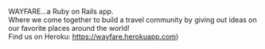 WAYFARE...a Ruby on Rails app.
<br>
Where we come together to build a travel community by giving out ideas on our favorite places around the world!
<br>
Find us on Heroku: https://wayfare.herokuapp.com)
<br>






